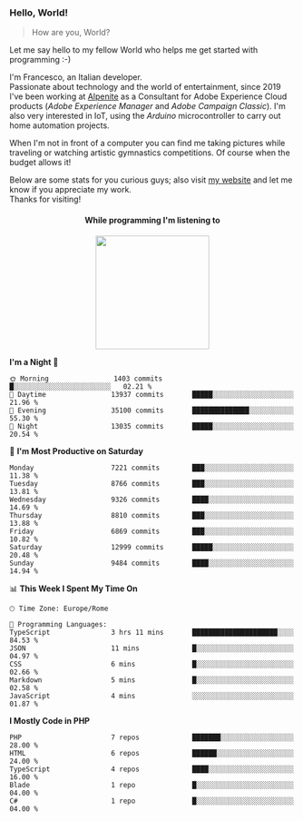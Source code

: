 ### Hello, World!

> How are you, World?

Let me say hello to my fellow World who helps me get started with programming :-)

I'm Francesco, an Italian developer.  
Passionate about technology and the world of entertainment, since 2019 I've been working at [Alpenite](https://www.alpenite.com) as a Consultant for Adobe Experience Cloud products (*Adobe Experience Manager* and *Adobe Campaign Classic*). I'm also very interested in IoT, using the *Arduino* microcontroller to carry out home automation projects.

When I'm not in front of a computer you can find me taking pictures while traveling or watching artistic gymnastics competitions. Of course when the budget allows it!

Below are some stats for you curious guys; also visit [my website](https://www.francescorega.eu) and let me know if you appreciate my work.  
Thanks for visiting!

<div align="center">
  <h4>While programming I'm listening to</h4>
  <a href="https://apps.francescorega.eu/now-playing/11147232609" target="_blank"><img src="https://apps.francescorega.eu/now-playing/11147232609" width="200"></a>
</div>

<!--START_SECTION:waka-->
**I'm a Night 🦉** 

```text
🌞 Morning                1403 commits        █░░░░░░░░░░░░░░░░░░░░░░░░   02.21 % 
🌆 Daytime                13937 commits       █████░░░░░░░░░░░░░░░░░░░░   21.96 % 
🌃 Evening                35100 commits       ██████████████░░░░░░░░░░░   55.30 % 
🌙 Night                  13035 commits       █████░░░░░░░░░░░░░░░░░░░░   20.54 % 
```
📅 **I'm Most Productive on Saturday** 

```text
Monday                   7221 commits        ███░░░░░░░░░░░░░░░░░░░░░░   11.38 % 
Tuesday                  8766 commits        ███░░░░░░░░░░░░░░░░░░░░░░   13.81 % 
Wednesday                9326 commits        ████░░░░░░░░░░░░░░░░░░░░░   14.69 % 
Thursday                 8810 commits        ███░░░░░░░░░░░░░░░░░░░░░░   13.88 % 
Friday                   6869 commits        ███░░░░░░░░░░░░░░░░░░░░░░   10.82 % 
Saturday                 12999 commits       █████░░░░░░░░░░░░░░░░░░░░   20.48 % 
Sunday                   9484 commits        ████░░░░░░░░░░░░░░░░░░░░░   14.94 % 
```


📊 **This Week I Spent My Time On** 

```text
🕑︎ Time Zone: Europe/Rome

💬 Programming Languages: 
TypeScript               3 hrs 11 mins       █████████████████████░░░░   84.53 % 
JSON                     11 mins             █░░░░░░░░░░░░░░░░░░░░░░░░   04.97 % 
CSS                      6 mins              █░░░░░░░░░░░░░░░░░░░░░░░░   02.66 % 
Markdown                 5 mins              █░░░░░░░░░░░░░░░░░░░░░░░░   02.58 % 
JavaScript               4 mins              ░░░░░░░░░░░░░░░░░░░░░░░░░   01.87 % 
```

**I Mostly Code in PHP** 

```text
PHP                      7 repos             ███████░░░░░░░░░░░░░░░░░░   28.00 % 
HTML                     6 repos             ██████░░░░░░░░░░░░░░░░░░░   24.00 % 
TypeScript               4 repos             ████░░░░░░░░░░░░░░░░░░░░░   16.00 % 
Blade                    1 repo              █░░░░░░░░░░░░░░░░░░░░░░░░   04.00 % 
C#                       1 repo              █░░░░░░░░░░░░░░░░░░░░░░░░   04.00 % 
```




<!--END_SECTION:waka-->

